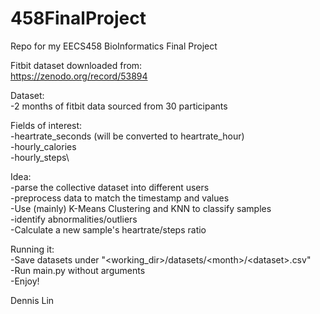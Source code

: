 # 458FinalProject
Repo for my EECS458 BioInformatics Final Project

Fitbit dataset downloaded from: \
https://zenodo.org/record/53894

Dataset:\
-2 months of fitbit data sourced from 30 participants

Fields of interest:\
-heartrate_seconds (will be converted to heartrate_hour)\
-hourly_calories\
-hourly_steps\

Idea:\
-parse the collective dataset into different users\
-preprocess data to match the timestamp and values\
-Use (mainly) K-Means Clustering and KNN to classify samples\
-identify abnormalities/outliers\
-Calculate a new sample's heartrate/steps ratio

Running it:\
-Save datasets under "\<working_dir>/datasets/\<month>/\<dataset>.csv"\
-Run main.py without arguments\
-Enjoy!

Dennis Lin